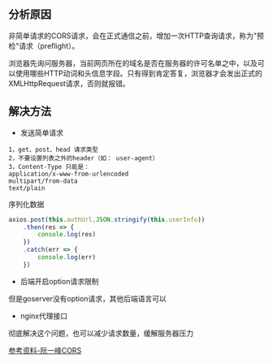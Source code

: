 ## 分析原因

非简单请求的CORS请求，会在正式通信之前，增加一次HTTP查询请求，称为"预检"请求（preflight）。

浏览器先询问服务器，当前网页所在的域名是否在服务器的许可名单之中，以及可以使用哪些HTTP动词和头信息字段。只有得到肯定答复，浏览器才会发出正式的XMLHttpRequest请求，否则就报错。

## 解决方法

- 发送简单请求

```
1，get、post、head 请求类型
2，不要设置列表之外的header（如： user-agent）
3，Content-Type 只能是：
application/x-www-from-urlencoded
multipart/from-data
text/plain
```
序列化数据
```js
axios.post(this.authUrl,JSON.stringify(this.userInfo))
    .then(res => {
        console.log(res)
    })
    .catch(err => {
        console.log(err)
    })
```

- 后端开启option请求限制

但是goserver没有option请求，其他后端语言可以

- nginx代理接口

彻底解决这个问题，也可以减少请求数量，缓解服务器压力


[参考资料-阮一峰CORS](http://www.ruanyifeng.com/blog/2016/04/cors.html)
